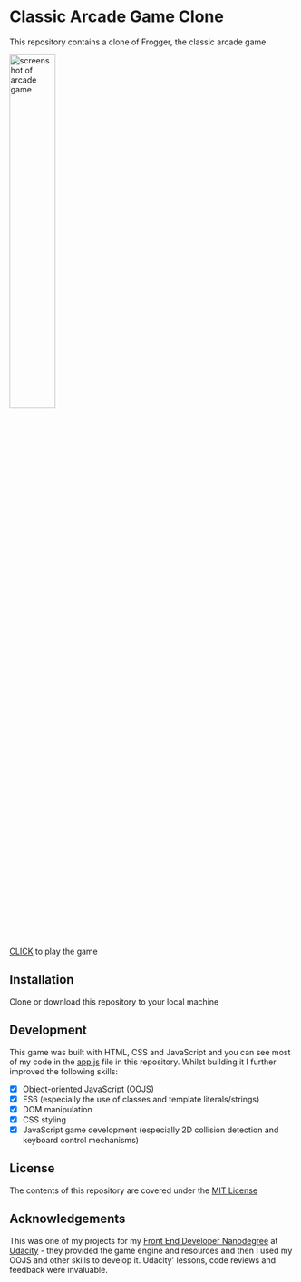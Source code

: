 # Classic Arcade Game Clone

This repository contains a clone of Frogger, the classic arcade game

<img src="https://github.com/wlabi/Classic-Arcade-Game-Clone-Udacity-FEND/blob/master/images/Classic%20arcade%20game.png" alt="screenshot of arcade game" width="40%" height="40%" margin="0 auto">

[CLICK][1] to play the game

## Installation

Clone or download this repository to your local machine

## Development

This game was built with HTML, CSS and JavaScript and you can see most of my code in the [app.js](js/app.js) file in this repository. Whilst building it I further improved the following skills:

* [x] Object-oriented JavaScript (OOJS)
* [x] ES6 (especially the use of classes and template literals/strings)
* [x] DOM manipulation
* [x] CSS styling
* [x] JavaScript game development (especially 2D collision detection and keyboard control mechanisms)

## License

The contents of this repository are covered under the [MIT License](LICENSE)

## Acknowledgements

This was one of my projects for my [Front End Developer Nanodegree][2] at [Udacity][3] - they provided the game engine and resources and then I used my OOJS and other skills to develop it. Udacity' lessons, code reviews and feedback were invaluable.

[1]:https://wlabi.github.io/Classic-Arcade-Game-Clone-Udacity-FEND/
[2]:https://eu.udacity.com/course/front-end-web-developer-nanodegree--nd001
[3]:https://eu.udacity.com/
